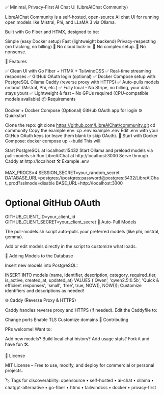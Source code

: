 ✅ Minimal, Privacy-First AI Chat UI (LibreAIChat Community)

LibreAIChat Community is a self-hosted, open-source AI chat UI for running open models like Mistral, Phi, and LLaMA 3 via Ollama.

Built with Go Fiber and HTMX, designed to be:

Simple (easy Docker setup)
Fast (lightweight backend)
Privacy-respecting (no tracking, no billing)
🚫 No cloud lock-in. 🚫 No complex setup. 🚫 No nonsense.

🚀 Features

✅ Clean UI with Go Fiber + HTMX + TailwindCSS
✅ Real-time streaming responses
✅ GitHub OAuth login (optional)
✅ Docker Compose setup with:
PostgreSQL
Ollama
Caddy (reverse proxy with HTTPS)
✅ Auto-pulls models on boot (Mistral, Phi, etc.)
✅ Fully local – No Stripe, no billing, your data stays yours
✅ Lightweight & fast – No GPUs required (CPU-compatible models available)
📦 Requirements

Docker + Docker Compose
(Optional) GitHub OAuth app for login
⚙️ Quickstart

Clone the repo:
git clone https://github.com/LibreAIChat/community.git
cd community
Copy the example env:
cp .env.example .env
Edit .env with your GitHub OAuth keys (or leave them blank to skip OAuth).
🐳 Start with Docker Compose:
docker compose up --build
This will:

Start PostgreSQL at localhost:15432
Start Ollama and preload models via pull-models.sh
Run LibreAIChat at http://localhost:3000
Serve through Caddy at http://localhost
🛠 Example .env

MAX_PROCS=4
SESSION_SECRET=your_random_secret
DATABASE_URL=postgres://postgres:password@postgres:5432/LibreAIChat_prod?sslmode=disable
BASE_URL=http://localhost:3000

# Optional GitHub OAuth
GITHUB_CLIENT_ID=your_client_id
GITHUB_CLIENT_SECRET=your_client_secret
🔄 Auto-Pull Models

The pull-models.sh script auto-pulls your preferred models (like phi, mistral, gemma).

Add or edit models directly in the script to customize what loads.

💾 Adding Models to the Database

Insert new models into PostgreSQL:

INSERT INTO models (name, identifier, description, category, required_tier, is_active, created_at, updated_at) 
VALUES ('Qwen', 'qwen2.5:0.5b', 'Quick & efficient responses', 'small', 'free', true, NOW(), NOW());
Customize identifiers and descriptions as needed!

🌐 Caddy (Reverse Proxy & HTTPS)

Caddy handles reverse proxy and HTTPS (if needed).
Edit the Caddyfile to:

Change ports
Enable TLS
Customize domains
🤝 Contributing

PRs welcome! Want to:

Add new models?
Build local chat history?
Add usage stats?
Fork it and have fun 🛠.

📘 License

MIT License – Free to use, modify, and deploy for commercial or personal projects.

🏷️ Tags for discoverability:
opensource • self-hosted • ai-chat • ollama • chatgpt-alternative • go-fiber • htmx • tailwindcss • docker • privacy-first